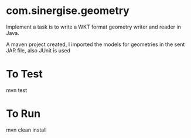 # com.sinergise.geometry
Implement a task is to write a WKT format geometry writer and reader in Java.


A maven project created, I imported the models for geometries in the sent JAR file, also JUnit is used

# To Test
mvn test

# To Run
mvn clean install